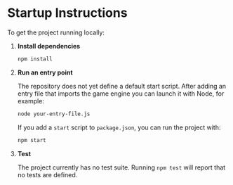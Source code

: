 # Startup Instructions

To get the project running locally:

1. **Install dependencies**

   ```bash
   npm install
   ```

2. **Run an entry point**

   The repository does not yet define a default start script. After adding an entry file that imports the game engine you can launch it with Node, for example:

   ```bash
   node your-entry-file.js
   ```

   If you add a `start` script to `package.json`, you can run the project with:

   ```bash
   npm start
   ```

3. **Test**

   The project currently has no test suite. Running `npm test` will report that no tests are defined.

